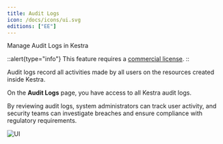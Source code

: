 ```yaml
---
title: Audit Logs
icon: /docs/icons/ui.svg
editions: ["EE"]
---
```


Manage Audit Logs in Kestra

::alert{type="info"}
This feature requires a [commercial license](/pricing).
::

Audit logs record all activities made by all users on the resources created inside Kestra.

On the **Audit Logs** page, you have access to all Kestra audit logs.

By reviewing audit logs, system administrators can track user activity, and security teams can investigate breaches and ensure compliance with regulatory requirements.

![UI](/docs/user-interface-guide/23-EE-AuditLogs.png)

